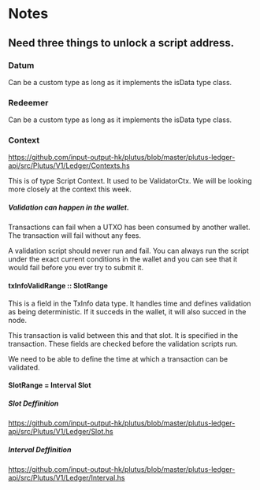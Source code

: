 # Notes

## Need three things to unlock a script address.
### Datum
Can be a custom type as long as it implements the isData type class.
### Redeemer
Can be a custom type as long as it implements the isData type class.
### Context
https://github.com/input-output-hk/plutus/blob/master/plutus-ledger-api/src/Plutus/V1/Ledger/Contexts.hs

This is of type Script Context. It used to be ValidatorCtx.
We will be looking more closely at the context this week.

##### Validation can happen in the wallet.
Transactions can fail when a UTXO has been consumed by another wallet. The transaction will fail without any fees.

A validation script should never run and fail. You can always run the script under the exact current conditions in the wallet and you can see that it would fail before you ever try to submit it.

#### txInfoValidRange :: SlotRange
This is a field in the TxInfo data type. It handles time and defines validation as being deterministic. If it succeds in the wallet, it will also succed in the node.

This transaction is valid between this and that slot. It is specified in the transaction. These fields are checked before the validation scripts run.

We need to be able to define the time at which a transaction can be validated.

#### SlotRange = Interval Slot
##### Slot Deffinition
https://github.com/input-output-hk/plutus/blob/master/plutus-ledger-api/src/Plutus/V1/Ledger/Slot.hs
##### Interval Deffinition
https://github.com/input-output-hk/plutus/blob/master/plutus-ledger-api/src/Plutus/V1/Ledger/Interval.hs
